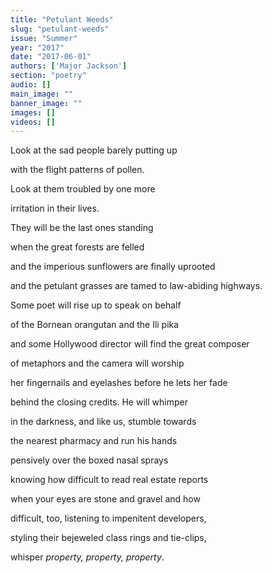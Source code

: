 ```yaml
---
title: "Petulant Weeds"
slug: "petulant-weeds"
issue: "Summer"
year: "2017"
date: "2017-06-01"
authors: ['Major Jackson']
section: "poetry"
audio: []
main_image: ""
banner_image: ""
images: []
videos: []
---
```

Look at the sad people barely putting up

 with the flight patterns of pollen.

 Look at them troubled by one more

 irritation in their lives.

 They will be the last ones standing

 when the great forests are felled

 and the imperious sunflowers are finally uprooted

 and the petulant grasses are tamed to law-abiding highways.

 Some poet will rise up to speak on behalf

 of the Bornean orangutan and the Ili pika

 and some Hollywood director will find the great composer

 of metaphors and the camera will worship

 her fingernails and eyelashes before he lets her fade

 behind the closing credits. He will whimper

 in the darkness, and like us, stumble towards

 the nearest pharmacy and run his hands

 pensively over the boxed nasal sprays

 knowing how difficult to read real estate reports

 when your eyes are stone and gravel and how

 difficult, too, listening to impenitent developers,

 styling their bejeweled class rings and tie-clips,

 whisper *property, property, property*.

